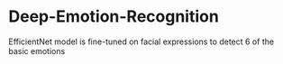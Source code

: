# Deep-Emotion-Recognition
EfficientNet model is fine-tuned on facial expressions to detect 6 of the basic emotions
